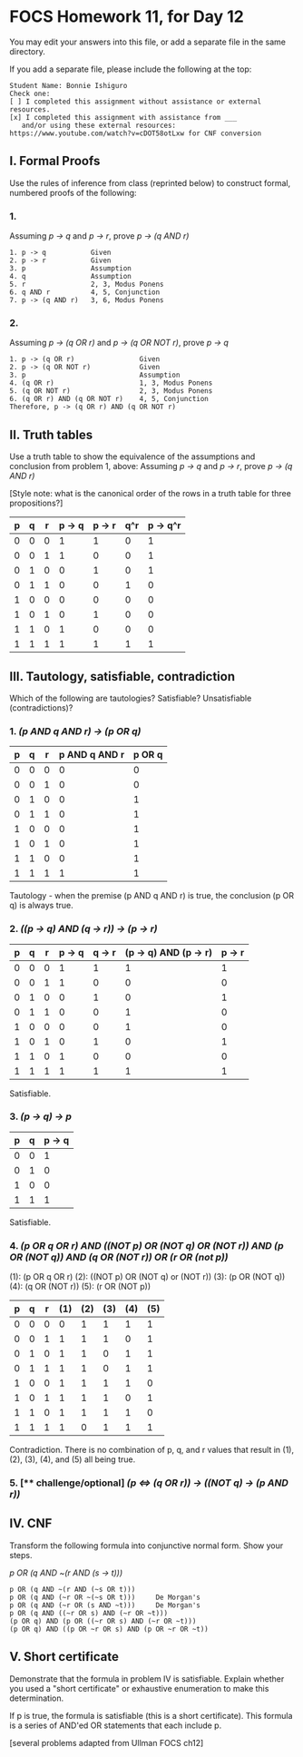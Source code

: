 # FOCS Homework 11, for Day 12

You may edit your answers into this file, or add a separate file in the same directory.

If you add a separate file, please include the following at the top:

```
Student Name: Bonnie Ishiguro
Check one:
[ ] I completed this assignment without assistance or external resources.
[x] I completed this assignment with assistance from ___
   and/or using these external resources: https://www.youtube.com/watch?v=cDOT58otLxw for CNF conversion
```

## I. Formal Proofs

Use the rules of inference from class (reprinted below) to construct formal, numbered proofs of the following:

### 1. 

Assuming _p -> q_ and _p -> r_, prove _p -> (q AND r)_

```
1. p -> q     		Given
2. p -> r     		Given
3. p 		  		Assumption
4. q 		  		Assumption
5. r 		  		2, 3, Modus Ponens
6. q AND r 	  		4, 5, Conjunction
7. p -> (q AND r) 	3, 6, Modus Ponens 
```

### 2.

Assuming _p -> (q OR r)_ and _p -> (q OR NOT r)_, prove _p -> q_

```
1. p -> (q OR r)          		Given
2. p -> (q OR NOT r)      		Given
3. p 					  		Assumption
4. (q OR r)				  		1, 3, Modus Ponens
5. (q OR NOT r)			  		2, 3, Modus Ponens
6. (q OR r) AND (q OR NOT r)	4, 5, Conjunction
Therefore, p -> (q OR r) AND (q OR NOT r)
```

## II. Truth tables

Use a truth table to show the equivalence of the assumptions and conclusion from problem 1, above:  Assuming _p -> q_ and _p -> r_, prove _p -> (q AND r)_

[Style note:  what is the canonical order of the rows in a truth table for three propositions?]

| p | q | r | p -> q | p -> r | q^r | p -> q^r |
|---|---|---|--------|--------|-----|----------|
| 0 | 0 | 0 |    1   |    1   |  0  |    1     |   
| 0 | 0 | 1 |    1   |    0   |  0  |    1     |    
| 0 | 1 | 0 |    0   |    1   |  0  |    1     |      
| 0 | 1 | 1 |    0   |    0   |  1  |    0     |     
| 1 | 0 | 0 |    0   |    0   |  0  |    0     |      
| 1 | 0 | 1 |    0   |    1   |  0  |    0     |    
| 1 | 1 | 0 |    1   |    0   |  0  |    0     |     
| 1 | 1 | 1 |    1   |    1   |  1  |    1     |

## III. Tautology, satisfiable, contradiction

Which of the following are tautologies?  Satisfiable?  Unsatisfiable (contradictions)?

### 1. _(p AND q AND r) -> (p OR q)_

| p | q | r | p AND q AND r | p OR q |
|---|---|---|---------------|--------|
| 0 | 0 | 0 |       0       |    0   |   
| 0 | 0 | 1 |       0       |	 0   |   
| 0 | 1 | 0 |       0 		|	 1	 |
| 0 | 1 | 1 |       0		|	 1	 |
| 1 | 0 | 0 |       0		|	 1	 |
| 1 | 0 | 1 |       0		|	 1	 |
| 1 | 1 | 0 |       0		|	 1	 |
| 1 | 1 | 1 |       1		|	 1	 |

Tautology - when the premise (p AND q AND r) is true, the conclusion (p OR q) is always true.

### 2. _((p -> q) AND (q -> r)) -> (p -> r)_

| p | q | r | p -> q | q -> r | (p -> q) AND (p -> r) | p -> r |
|---|---|---|--------|--------|-----------------------|--------|
| 0 | 0 | 0 |    1   |    1   |            1          |    1   |
| 0 | 0 | 1 |    1   |    0   |            0          |    0   |
| 0 | 1 | 0 |    0   |    1   |            0          |    1   |
| 0 | 1 | 1 |    0   |    0   |            1		  |    0   |
| 1 | 0 | 0 |    0   |	  0	  |			   1		  |    0   |
| 1 | 0 | 1 |    0   |	  1	  |			   0		  |	   1   |
| 1 | 1 | 0 |    1   |	  0	  |			   0		  |    0   |
| 1 | 1 | 1 |    1	 |	  1	  |			   1		  |    1   |

Satisfiable.

### 3. _(p -> q) -> p_

| p | q | p -> q |
|---|---|--------|
| 0 | 0 |   1    |
| 0 | 1 |   0    |
| 1 | 0 |   0    |
| 1 | 1 |   1    |

Satisfiable. 


### 4. _(p OR q OR r) AND ((NOT p) OR (NOT q) OR (NOT r)) AND (p OR (NOT q)) AND (q OR (NOT r)) OR (r OR (not p))_ 

(1): (p OR q OR r)
(2): ((NOT p) OR (NOT q) or (NOT r))
(3): (p OR (NOT q))
(4): (q OR (NOT r))
(5): (r OR (NOT p))

| p | q | r | (1) | (2) | (3) | (4) | (5) |
|---|---|---|-----|-----|-----|-----|-----|
| 0 | 0 | 0 |  0  |  1  |  1  |  1  |  1  |
| 0 | 0 | 1 |  1  |  1  |  1  |  0  |  1  |
| 0 | 1 | 0 |  1  |  1  |  0  |  1  |  1  |
| 0 | 1 | 1 |  1  |  1  |  0  |  1	|  1  |
| 1 | 0 | 0 |  1  |	 1	|  1  |  1	|  0  |
| 1 | 0 | 1 |  1  |	 1	|  1  |  0	|  1  |
| 1 | 1 | 0 |  1  |	 1	|  1  |  1	|  0  |
| 1 | 1 | 1 |  1  |	 0	|  1  |  1	|  1  |

Contradiction. There is no combination of p, q, and r values that result in (1), (2), (3), (4), and (5) all being true.

### 5. [** challenge/optional] _(p <=> (q OR r)) -> ((NOT q) -> (p AND r))_


## IV. CNF

Transform the following formula into conjunctive normal form.  Show your steps.

_p OR (q AND ~(r AND (s -> t)))_

```
p OR (q AND ~(r AND (~s OR t)))
p OR (q AND (~r OR ~(~s OR t)))		De Morgan's
p OR (q AND (~r OR (s AND ~t)))		De Morgan's
p OR (q AND ((~r OR s) AND (~r OR ~t)))
(p OR q) AND (p OR ((~r OR s) AND (~r OR ~t)))
(p OR q) AND ((p OR ~r OR s) AND (p OR ~r OR ~t))
```

## V. Short certificate

Demonstrate that the formula in problem IV is satisfiable.  Explain whether you used a  "short certificate" or exhaustive enumeration to make this determination.

If p is true, the formula is satisfiable (this is a short certificate).  This formula is a series of AND'ed OR statements that each include p.

[several problems adapted from Ullman FOCS ch12]
